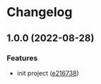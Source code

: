 # Changelog

## 1.0.0 (2022-08-28)


### Features

* init project ([e216738](https://github.com/chi628/release_please/commit/e21673800d8c0968cdb58641e1e1214563887d61))
